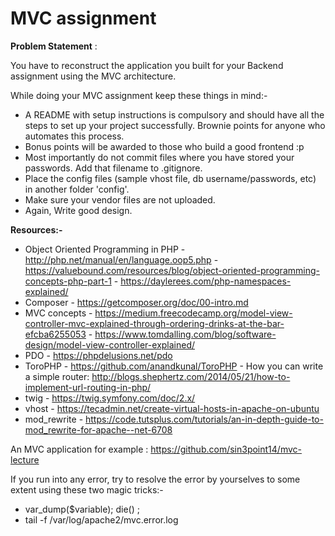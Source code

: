 # MVC assignment

**Problem Statement** :

You have to reconstruct the application you built for your Backend assignment using the MVC architecture.

While doing your MVC assignment keep these things in mind:-

* A README with setup instructions is compulsory and should have all the steps to set up your project successfully. Brownie points for anyone who automates this process.
* Bonus points will be awarded to those who build a good frontend :p
* Most importantly do not commit files where you have stored your passwords. Add that filename to .gitignore. 
* Place the config files (sample vhost file, db username/passwords, etc) in another folder 'config'.
* Make sure your vendor files are not uploaded.
* Again, Write good design.

**Resources:-**

* Object Oriented Programming in PHP
    \- http://php.net/manual/en/language.oop5.php
    \- https://valuebound.com/resources/blog/object-oriented-programming-concepts-php-part-1
    \- https://daylerees.com/php-namespaces-explained/
* Composer
    \- https://getcomposer.org/doc/00-intro.md
* MVC concepts
    \- https://medium.freecodecamp.org/model-view-controller-mvc-explained-through-ordering-drinks-at-the-bar-efcba6255053
    \- https://www.tomdalling.com/blog/software-design/model-view-controller-explained/
* PDO
    \- https://phpdelusions.net/pdo
* ToroPHP
    \- https://github.com/anandkunal/ToroPHP
    \- How you can write a simple router: http://blogs.shephertz.com/2014/05/21/how-to-implement-url-routing-in-php/
* twig
    \- https://twig.symfony.com/doc/2.x/
* vhost
    \- https://tecadmin.net/create-virtual-hosts-in-apache-on-ubuntu
* mod_rewrite
   \- https://code.tutsplus.com/tutorials/an-in-depth-guide-to-mod_rewrite-for-apache--net-6708

An MVC application for example : https://github.com/sin3point14/mvc-lecture

If you run into any error, try to resolve the error by yourselves to some extent using these two magic tricks:-

* var_dump($variable); die() ;
* tail -f /var/log/apache2/mvc.error.log
